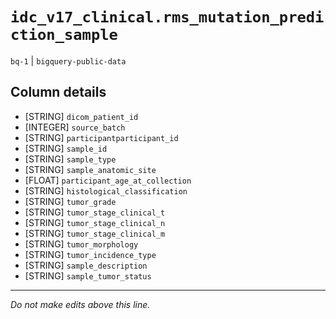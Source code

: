 # `idc_v17_clinical.rms_mutation_prediction_sample`
`bq-1` | `bigquery-public-data`

## Column details
* [STRING]    `dicom_patient_id`
* [INTEGER]   `source_batch`
* [STRING]    `participantparticipant_id`
* [STRING]    `sample_id`
* [STRING]    `sample_type`
* [STRING]    `sample_anatomic_site`
* [FLOAT]     `participant_age_at_collection`
* [STRING]    `histological_classification`
* [STRING]    `tumor_grade`
* [STRING]    `tumor_stage_clinical_t`
* [STRING]    `tumor_stage_clinical_n`
* [STRING]    `tumor_stage_clinical_m`
* [STRING]    `tumor_morphology`
* [STRING]    `tumor_incidence_type`
* [STRING]    `sample_description`
* [STRING]    `sample_tumor_status`

-------------------------------------------------------------------------------
*Do not make edits above this line.*
